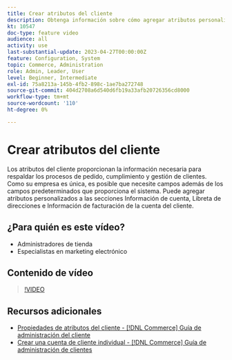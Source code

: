 ```yaml
---
title: Crear atributos del cliente
description: Obtenga información sobre cómo agregar atributos personalizados a las secciones Información de cuenta, Libreta de direcciones e Información de facturación de la cuenta de un cliente.
kt: 10547
doc-type: feature video
audience: all
activity: use
last-substantial-update: 2023-04-27T00:00:00Z
feature: Configuration, System
topic: Commerce, Administration
role: Admin, Leader, User
level: Beginner, Intermediate
exl-id: 75a8213a-145b-4fb2-898c-1ae7ba272748
source-git-commit: 404d2708a6d540d6fb19a33afb20726356cd8000
workflow-type: tm+mt
source-wordcount: '110'
ht-degree: 0%

---
```


# Crear atributos del cliente

Los atributos del cliente proporcionan la información necesaria para respaldar los procesos de pedido, cumplimiento y gestión de clientes. Como su empresa es única, es posible que necesite campos además de los campos predeterminados que proporciona el sistema. Puede agregar atributos personalizados a las secciones Información de cuenta, Libreta de direcciones e Información de facturación de la cuenta del cliente.

## ¿Para quién es este vídeo?

- Administradores de tienda
- Especialistas en marketing electrónico

## Contenido de vídeo

>[!VIDEO](https://video.tv.adobe.com/v/343661?quality=12&learn=on)

## Recursos adicionales

- [Propiedades de atributos del cliente - [!DNL Commerce] Guía de administración del cliente](https://experienceleague.adobe.com/docs/commerce-admin/customers/customer-accounts/attributes/attribute-properties.html)
- [Crear una cuenta de cliente individual - [!DNL Commerce] Guía de administración de clientes](https://experienceleague.adobe.com/docs/commerce-admin/customers/customer-accounts/account-create.html)

